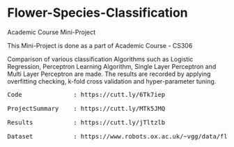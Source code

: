 # Flower-Species-Classification
Academic Course Mini-Project 

This Mini-Project is done as a part of Academic Course - CS306

Comparison of various classification Algorithms such as Logistic Regression, Perceptron Learning Algorithm, Single Layer Perceptron and Multi Layer Perceptron are made.
The results are recorded by applying overfitting checking, k-fold cross validation and hyper-parameter tuning.

<pre>
Code              : https://cutt.ly/6Tk7iep	 <br />
ProjectSummary    : https://cutt.ly/MTk5JMQ	 <br />
Results           : https://cutt.ly/jTltzlb  <br />
Dataset           : https://www.robots.ox.ac.uk/~vgg/data/flowers/17/  <br />
</pre>


